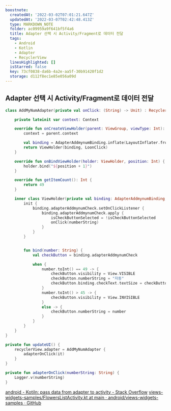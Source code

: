 ```yaml
---
boostnote:
  createdAt: '2022-03-02T07:01:21.647Z'
  updatedAt: '2022-03-07T02:42:48.413Z'
  type: MARKDOWN_NOTE
  folder: ac09959a9f641bf5f4a6
  title: Adapter 선택 시 Activity/Fragment로 데이터 전달
  tags:
    - Android
    - Kotlin
    - Adapter
    - RecyclerView
  linesHighlighted: []
  isStarred: false
  key: 73cf0838-da6b-4a2e-aa5f-30b91420f1d2
  storage: d112f8ec1e85e056a09d
---
```


Adapter 선택 시 Activity/Fragment로 데이터 전달
---
```kotlin
class AddMyNumAdapter(private val onClick: (String) -> Unit) : RecyclerView.Adapter<AddMyNumAdapter.ViewHolder>() {

    private lateinit var context: Context

    override fun onCreateViewHolder(parent: ViewGroup, viewType: Int): ViewHolder {
        context = parent.context

        val binding = AdapterAddmynumBinding.inflate(LayoutInflater.from(context), parent, false)
        return ViewHolder(binding, LoonClick)
    }

    override fun onBindViewHolder(holder: ViewHolder, position: Int) {
        holder.bind("${position + 1}")
    }

    override fun getItemCount(): Int {
        return 49
    }

    inner class ViewHolder(private val binding: AdapterAddmynumBinding, val onClick: (String) -> Unit) : RecyclerView.ViewHolder(binding.root) {
        init {
            binding.adapterAddmynumCheck.setOnClickListener {
                binding.adapterAddmynumCheck.apply {
                    isCheckButtonSelected = !isCheckButtonSelected
                    onClick(numberString)
                }
            }
        }


        fun bind(number: String) {
            val checkButton = binding.adapterAddmynumCheck

            when {
                number.toInt() == 49 -> {
                    checkButton.visibility = View.VISIBLE
                    checkButton.numberString = "자동"
                    checkButton.binding.checkText.textSize = checkButton.binding.checkText.textSize * 0.3f
                }
                number.toInt() > 45 -> {
                    checkButton.visibility = View.INVISIBLE
                }
                else -> {
                    checkButton.numberString = number
                }
            }
        }
    }
}
```

```kotlin
private fun updateUI() {
    recyclerView.adapter = AddMyNumAdapter {
        adapterOnClick(it)
    }
}

private fun adapterOnClick(numberString: String) {
    Logger.v(numberString)
}
```

[android - Kotiln: pass data from adapter to activity - Stack Overflow](https://stackoverflow.com/questions/56826346/kotiln-pass-data-from-adapter-to-activity)
[views-widgets-samples/FlowersListActivity.kt at main · android/views-widgets-samples · GitHub](https://github.com/android/views-widgets-samples/blob/main/RecyclerViewKotlin/app/src/main/java/com/example/recyclersample/flowerList/FlowersListActivity.kt)

